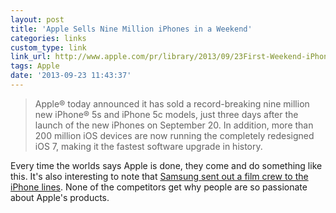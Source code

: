 ```yaml
---
layout: post
title: 'Apple Sells Nine Million iPhones in a Weekend'
categories: links
custom_type: link
link_url: http://www.apple.com/pr/library/2013/09/23First-Weekend-iPhone-Sales-Top-Nine-Million-Sets-New-Record.html
tags: Apple
date: '2013-09-23 11:43:37'
---
```

>Apple® today announced it has sold a record-breaking nine million new iPhone® 5s and iPhone 5c models, just three days after the launch of the new iPhones on September 20. In addition, more than 200 million iOS devices are now running the completely redesigned iOS 7, making it the fastest software upgrade in history.

Every time the worlds says Apple is done, they come and do something like this. It's also interesting to note that [Samsung sent out a film crew to the iPhone lines](http://news.cnet.com/8301-1035_3-57603876-94/samsung-sends-spies-to-uncover-apples-iphone-line-phenom/). None of the competitors get why people are so passionate about Apple's products.
